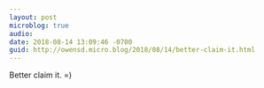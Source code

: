 ```yaml
---
layout: post
microblog: true
audio: 
date: 2018-08-14 13:09:46 -0700
guid: http://owensd.micro.blog/2018/08/14/better-claim-it.html
---
```

Better claim it. =)
